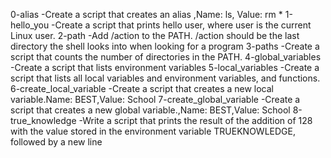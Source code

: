 0-alias -Create a script that creates an alias ,Name: ls, Value: rm *
1-hello_you -Create a script that prints hello user, where user is the current Linux user.
2-path -Add /action to the PATH. /action should be the last directory the shell looks into when looking for a program
3-paths -Create a script that counts the number of directories in the PATH.
4-global_variables -Create a script that lists environment variables
5-local_variables -Create a script that lists all local variables and environment variables, and functions.
6-create_local_variable -Create a script that creates a new local variable.Name: BEST,Value: School
7-create_global_variable -Create a script that creates a new global variable.,Name: BEST,Value: School
8-true_knowledge -Write a script that prints the result of the addition of 128 with the value stored in the environment variable TRUEKNOWLEDGE, followed by a new line
